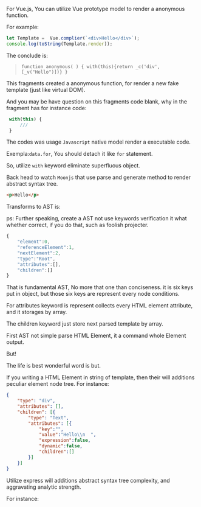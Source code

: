 For Vue.js, You can utilize Vue prototype model to render a anonymous function.

For example:

```js
let Template =  Vue.complier(`<div>Hello</div>`);
console.log(toString(Template.render));
```

The conclude is:


> `function anonymous(
) {
with(this){return _c('div',[_v("Hello")])}
}`

This fragments created a anonymous function, for render a new fake template (just like virtual DOM).

And you may be have question on this fragments code blank, why in the fragment has for instance code:


```js
 with(this) {
     ///
 }
```


The codes was usage `Javascript` native model render a executable code. 

Exempla:`data.for`, You should detach it like `for` statement.

So, utilize `with` keyword eliminate superfluous object.

Back head to watch `Moonjs` that use parse and generate method to render abstract syntax tree.

```html
<p>Hello</p>
```

Transforms to  AST is:

ps: Further speaking, create a AST not use keywords verification it what whether correct, if you do that, such as foolish projecter. 

```js
{
    "element":0,
    "referenceElement":1,
    "nextElement":2,
    "type":"Root",
    "attributes":[],
    "children":[] 
}
```

That is fundamental AST, No more that one than conciseness. it is six keys put in object, but those six keys are represent every node conditions.

For attributes keyword is represent collects every HTML element attribute, and it storages by array.

The children keyword just store next parsed template by array.

First AST not simple parse HTML Element, it a command whole Element output.

But!

The life is best wonderful word is but.

If you writing a HTML Element in string of template, then their will additions peculiar element node tree. For instance:

```json
{
    "type": "div",
    "attributes": [],
    "children": [{
        "type": "Text",
        "attributes": [{
            "key":"",
            "value":"Hello\\n  ",
            "expression":false,
            "dynamic":false,
            "children":[]
        }]
    }]
}
```

Utilize express will additions abstract syntax tree complexity, and aggravating analytic strength.

For instance:
